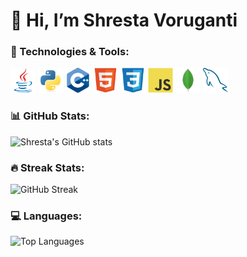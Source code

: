 # 👋 Hi, I’m Shresta Voruganti


<!---
Shresta-Voruganti/Shresta-Voruganti is a ✨ special ✨ repository because its `README.md` (this file) appears on your GitHub profile.
You can click the Preview link to take a look at your changes.
--->
<!---
- 🌱 I’m currently pursuing **BTech in Computer Science**
- 💻 Practicing **LeetCode challenges** and solving **algorithmic problems**
- 📧 How to reach me: [vshrestav@gmail.com](mailto:vshrestav@gmail.com)
- 🌍 From: **Hyderabad, Telangana, India**
--->

### 🔧 Technologies & Tools:
<p align="left">
  <img src="https://raw.githubusercontent.com/devicons/devicon/master/icons/java/java-original.svg" alt="java" width="40" height="40"/> 
  <img src="https://raw.githubusercontent.com/devicons/devicon/master/icons/python/python-original.svg" alt="python" width="40" height="40"/> 
  <img src="https://raw.githubusercontent.com/devicons/devicon/master/icons/cplusplus/cplusplus-original.svg" alt="cpp" width="40" height="40"/> 
  <img src="https://raw.githubusercontent.com/devicons/devicon/master/icons/html5/html5-original.svg" alt="HTML5" width="40" height="40"/> 
  <img src="https://raw.githubusercontent.com/devicons/devicon/master/icons/css3/css3-original.svg" alt="CSS" width="40" height="40"/> 
  <img src="https://raw.githubusercontent.com/devicons/devicon/master/icons/javascript/javascript-original.svg" alt="javascript" width="40" height="40"/> 
  <img src="https://raw.githubusercontent.com/devicons/devicon/master/icons/mongodb/mongodb-original.svg" alt="MongoDB" width="40" height="40"/> 
  <img src="https://raw.githubusercontent.com/devicons/devicon/master/icons/mysql/mysql-original.svg" alt="mysql" width="40" height="40"/> 

  <!-- Add more icons as needed -->
</p>

### 📊 GitHub Stats:
![Shresta's GitHub stats](https://github-readme-stats.vercel.app/api?username=Shresta-Voruganti&show_icons=true&theme=tokyonight)
<!--- ![Shresta's GitHub stats](https://github-readme-stats.vercel.app/api?username=Shresta-Voruganti&show_icons=true&theme=radical) -->


### 🔥 Streak Stats:
![GitHub Streak](https://github-readme-streak-stats.herokuapp.com/?user=Shresta-Voruganti&theme=tokyonight)  
<!--- ![GitHub Streak](https://github-readme-streak-stats.herokuapp.com/?user=Shresta-Voruganti&theme=radical) --->
<!--- theme can be radical, or dark, or tokyonight, etc. --->


### 💻 Languages:
![Top Languages](https://github-readme-stats.vercel.app/api/top-langs/?username=Shresta-Voruganti&layout=compact&theme=tokyonight)  
<!--- ![Top Languages](https://github-readme-stats.vercel.app/api/top-langs/?username=Shresta-Voruganti&layout=compact&theme=radical) --->



